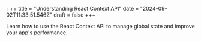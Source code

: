 +++
title = "Understanding React Context API"
date = "2024-09-02T11:33:51.546Z"
draft = false
+++

  Learn how to use the React Context API to manage global state and improve your app's performance.
        
